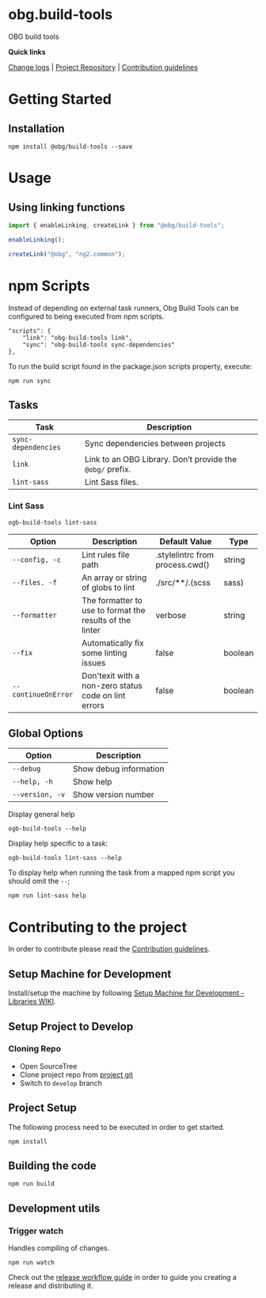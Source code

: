 [projectUri]: https://bitbucketsson.betsson.local/projects/WF/repos/obg.build-tools
[projectGit]: https://bitbucketsson.betsson.local/scm/wf/obg.build-tools.git
[changeLog]: ./doc/CHANGELOG.md

[contribWiki]: https://wikisson.betsson.local/display/SG/Contribution+Guidelines
[releaseWorkflowWiki]: https://wikisson.betsson.local/display/SG/Prepare+new+Release+for+Library
[setupMachineWiki]: https://wikisson.betsson.local/display/SG/Setup+Machine+for+Development+-+Libraries

# obg.build-tools
OBG build tools 

**Quick links**

[Change logs][changeLog] | [Project Repository][projectUri] | [Contribution guidelines][contribWiki]

# Getting Started

## Installation

```
npm install @obg/build-tools --save
```

# Usage

## Using linking functions

```js
import { enableLinking, createLink } from "@obg/build-tools";

enableLinking();

createLink("@obg", "ng2.common");
```

# npm Scripts

Instead of depending on external task runners, Obg Build Tools can be configured to being executed from npm scripts.
```
"scripts": {
    "link": "obg-build-tools link",
    "sync": "obg-build-tools sync-dependencies"
},
````
To run the build script found in the package.json scripts property, execute:

```
npm run sync
```


## Tasks

| Task                | Description                                                                                            |
|---------------------|--------------------------------------------------------------------------------------------------------|
| `sync-dependencies` | Sync dependencies between projects                                                                     |
| `link`              | Link to an OBG Library. Don’t provide the `@obg/` prefix.                                              |
| `lint-sass`         | Lint Sass files.                                                                                       |

### Lint Sass
```
ogb-build-tools lint-sass
```

| Option            | Description                                              | Default Value                   | Type         |
|-------------------|----------------------------------------------------------|---------------------------------|--------------|
| `--config, -c`      | Lint rules file path                                     | .stylelintrc from process.cwd() | string       |
| `--files. -f`       | An array or string of globs to lint                      | ./src/**/*.*(scss|sass)         | Array|string |
| `--formatter`       | The formatter to use to format the results of the linter | verbose                         | string       |
| `--fix`             | Automatically fix some linting issues                    | false                           | boolean      |
| `--continueOnError` | Don'texit with a non-zero status code on lint errors     | false                           | boolean      |

## Global Options
| Option        | Description            |
|---------------|------------------------|
| `--debug`       | Show debug information |
| `--help, -h`     | Show help              |
| `--version, -v` | Show version number    |

Display general help
```
ogb-build-tools --help
```

Display help specific to a task:
```
ogb-build-tools lint-sass --help
```

To display help when running the task from a mapped npm script you should omit the `--`;
```
npm run lint-sass help
```

# Contributing to the project
In order to contribute please read the [Contribution guidelines][contribWiki].

## Setup Machine for Development
Install/setup the machine by following [Setup Machine for Development - Libraries WIKI][setupMachineWiki].

## Setup Project to Develop

### Cloning Repo

- Open SourceTree
- Clone project repo from [project git][projectGit]
- Switch to `develop` branch


## Project Setup
The following process need to be executed in order to get started.

```
npm install
```


## Building the code

```
npm run build
```

## Development utils

### Trigger watch
Handles compiling of changes.
```
npm run watch
```


Check out the [release workflow guide][releaseWorkflowWiki] in order to guide you creating a release and distributing it.